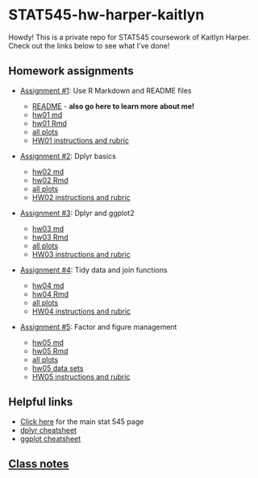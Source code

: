 # STAT545-hw-harper-kaitlyn

Howdy! This is a private repo for STAT545 coursework of Kaitlyn Harper. Check out the links below to see what I've done! 

## Homework assignments

- [Assignment #1](https://github.com/oktokat/STAT545-hw01-harper-kaitlyn): Use R Markdown and README files
    + [README](https://github.com/oktokat/STAT545-hw01-harper-kaitlyn/blob/master/README.md) - **also go here to learn more about me!**
    + [hw01 md](https://github.com/oktokat/STAT545-hw01-harper-kaitlyn/blob/master/hw01_gapminder.md)
    + [hw01 Rmd](https://github.com/oktokat/STAT545-hw01-harper-kaitlyn/blob/master/hw01_gapminder.Rmd)
    + [all plots](https://github.com/oktokat/STAT545-hw01-harper-kaitlyn/blob/master/hw01_gapminder_files/figure-html/plot1-1.png)
    + [HW01 instructions and rubric](http://stat545.com/hw01_edit-README.html)
  
- [Assignment #2](https://github.com/oktokat/STAT545-hw-harper-kaitlyn/tree/master/hw02): Dplyr basics
    + [hw02 md](https://github.com/oktokat/STAT545-hw-harper-kaitlyn/blob/master/hw02/hw02.md)
    + [hw02 Rmd](https://github.com/oktokat/STAT545-hw-harper-kaitlyn/blob/master/hw02/hw02.Rmd)
    + [all plots](https://github.com/oktokat/STAT545-hw-harper-kaitlyn/tree/master/hw02/hw02_files/figure-markdown_github-ascii_identifiers)
    + [HW02 instructions and rubric](http://stat545.com/hw02_explore-gapminder-dplyr.html)

- [Assignment #3](https://github.com/oktokat/STAT545-hw-harper-kaitlyn/tree/master/hw03): Dplyr and ggplot2
    + [hw03 md](https://github.com/oktokat/STAT545-hw-harper-kaitlyn/blob/master/hw03/hw03.md)
    + [hw03 Rmd](https://github.com/oktokat/STAT545-hw-harper-kaitlyn/blob/master/hw03/hw03.Rmd)
    + [all plots](https://github.com/oktokat/STAT545-hw-harper-kaitlyn/tree/master/hw03/hw03_files/figure-markdown_github-ascii_identifiers)
    + [HW03 instructions and rubric](http://stat545.com/hw03_dplyr-and-more-ggplot2.html)

- [Assignment #4](https://github.com/oktokat/STAT545-hw-harper-kaitlyn/tree/master/hw04): Tidy data and join functions
    + [hw04 md](https://github.com/oktokat/STAT545-hw-harper-kaitlyn/blob/master/hw04/hw04.md)
    + [hw04 Rmd](https://github.com/oktokat/STAT545-hw-harper-kaitlyn/blob/master/hw04/hw04.Rmd)
    + [all plots](https://github.com/oktokat/STAT545-hw-harper-kaitlyn/tree/master/hw04/hw04_files/figure-markdown_github-ascii_identifiers)
    + [HW04 instructions and rubric](http://stat545.com/hw04_tidy-data-joins.html)

- [Assignment #5](https://github.com/oktokat/STAT545-hw-harper-kaitlyn/tree/master/hw05): Factor and figure management
    + [hw05 md](https://github.com/oktokat/STAT545-hw-harper-kaitlyn/blob/master/hw05/hw05.md)
    + [hw05 Rmd](https://github.com/oktokat/STAT545-hw-harper-kaitlyn/blob/master/hw05/hw05.Rmd)
    + [all plots](https://github.com/oktokat/STAT545-hw-harper-kaitlyn/tree/master/hw05/hw05_files/figure-markdown_github-ascii_identifiers)
    + [hw05 data sets](https://github.com/oktokat/STAT545-hw-harper-kaitlyn/tree/master/hw05/data)
    + [HW05 instructions and rubric](http://stat545.com/hw05_factor-figure-boss-repo-hygiene.html)

## Helpful links 
- [Click here](http://stat545.com/) for the main stat 545 page
- [dplyr cheatsheet](https://www.rstudio.com/wp-content/uploads/2015/02/data-wrangling-cheatsheet.pdf)
- [ggplot cheatsheet](https://www.rstudio.com/wp-content/uploads/2015/03/ggplot2-cheatsheet.pdf)

## [Class notes](https://github.com/oktokat/STAT545-hw-harper-kaitlyn/tree/master/Class%20notes)
